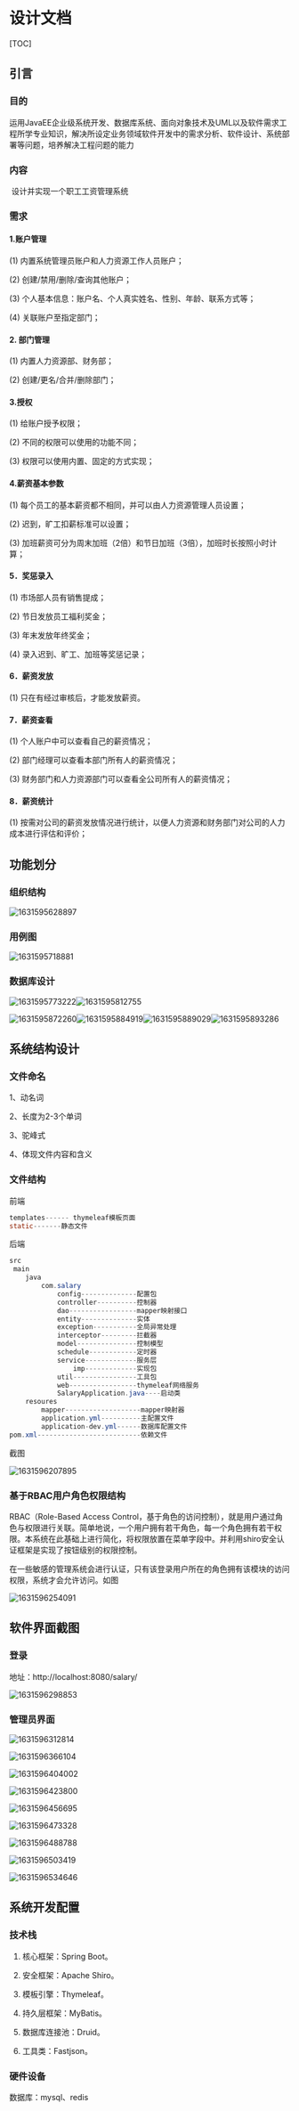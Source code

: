 # 设计文档

[TOC]

## 引言

### 目的

​		运用JavaEE企业级系统开发、数据库系统、面向对象技术及UML以及软件需求工程所学专业知识，解决所设定业务领域软件开发中的需求分析、软件设计、系统部署等问题，培养解决工程问题的能力

### 内容

​		设计并实现一个职工工资管理系统

### 需求

#### 1.账户管理

(1) 内置系统管理员账户和人力资源工作人员账户；

(2) 创建/禁用/删除/查询其他账户；

(3) 个人基本信息：账户名、个人真实姓名、性别、年龄、联系方式等；

(4) 关联账户至指定部门；

#### **2.** **部门管理**   

(1) 内置人力资源部、财务部；

(2) 创建/更名/合并/删除部门；

#### 3.授权

(1) 给账户授予权限；

(2) 不同的权限可以使用的功能不同；

(3) 权限可以使用内置、固定的方式实现；

#### 4.薪资基本参数

(1) 每个员工的基本薪资都不相同，并可以由人力资源管理人员设置；

(2) 迟到，旷工扣薪标准可以设置；

(3) 加班薪资可分为周末加班（2倍）和节日加班（3倍），加班时长按照小时计算；

#### 5．奖惩录入

(1) 市场部人员有销售提成；

(2) 节日发放员工福利奖金；

(3) 年末发放年终奖金；

(4) 录入迟到、旷工、加班等奖惩记录；

#### 6．薪资发放

(1) 只在有经过审核后，才能发放薪资。

#### **7**．薪资查看

(1) 个人账户中可以查看自己的薪资情况；

(2) 部门经理可以查看本部门所有人的薪资情况；

(3) 财务部门和人力资源部门可以查看全公司所有人的薪资情况；

#### 8．薪资统计

(1) 按需对公司的薪资发放情况进行统计，以便人力资源和财务部门对公司的人力成本进行评估和评价；

## 功能划分

### 组织结构

![1631595628897](assets/组织结构.png)

### 用例图

![1631595718881](assets/用例图.png)

### 数据库设计	

![1631595773222](assets/角色表.png)![1631595812755](assets/部门表.png)

![1631595872260](assets/菜单表.png)![1631595884919](assets/用户角色表.png)![1631595889029](assets/角色菜单表.png)![1631595893286](assets/工资表.png)

## 系统结构设计

### 文件命名

1、动名词

2、长度为2-3个单词

3、驼峰式

4、体现文件内容和含义

### 文件结构

  前端

```java
templates------ thymeleaf模板页面
static-------静态文件
```

后端

```java
src
 main
	java
		com.salary
			config--------------配置包
			controller----------控制器
			dao-----------------mapper映射接口
			entity--------------实体
			exception-----------全局异常处理
			interceptor---------拦截器
			model---------------控制模型
			schedule------------定时器
			service-------------服务层
				imp-------------实现包
			util----------------工具包
			web-----------------thymeleaf网络服务
			SalaryApplication.java----启动类
	resoures
		mapper-------------------mapper映射器
		application.yml----------主配置文件
		application-dev.yml------数据库配置文件
pom.xml--------------------------依赖文件

```

截图

![1631596207895](assets/文件结构.png)

### 基于RBAC用户角色权限结构

RBAC（Role-Based Access Control，基于角色的访问控制），就是用户通过角色与权限进行关联。简单地说，一个用户拥有若干角色，每一个角色拥有若干权限。本系统在此基础上进行简化，将权限放置在菜单字段中。并利用shiro安全认证框架是实现了按钮级别的权限控制。

在一些敏感的管理系统会进行认证，只有该登录用户所在的角色拥有该模块的访问权限，系统才会允许访问。如图

![1631596254091](assets/权限结构.png)

## 软件界面截图

### 登录

地址：http://localhost:8080/salary/

![1631596298853](assets/登录页.png)

### 管理员界面

![1631596312814](assets/管理员主页.png)

![1631596366104](assets/用户管理.png)

![1631596404002](assets/角色管理.png)

![1631596423800](assets/部门管理.png)

![1631596456695](assets/奖惩录入.png)

![1631596473328](assets/薪资发放.png)

![1631596488788](assets/部门薪资.png)

![1631596503419](assets/公司薪资.png)

![1631596534646](assets/薪资统计.png)

## 系统开发配置

### 技术栈

1. 核心框架：Spring Boot。

2. 安全框架：Apache Shiro。

3. 模板引擎：Thymeleaf。

4. 持久层框架：MyBatis。

5. 数据库连接池：Druid。

6. 工具类：Fastjson。

### 硬件设备

数据库：mysql、redis

